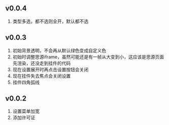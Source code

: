 ## v0.0.4
1. 类型多选，都不选则全开，默认都不选

## v0.0.3
1. 初始背景透明，不会再从默认绿色变成自定义色
2. 初始时调整思源iframe，虽然可能还是有一帧从大变到小，这应该是思源页面先渲染，还没走到挂件的代码
3. 现在设置展开时再点击设置按钮会关闭
4. 现在挂件失去焦点会关闭设置
5. 挂件四角弧线

## v0.0.2
1. 设置菜单加宽
2. 添加许可证
